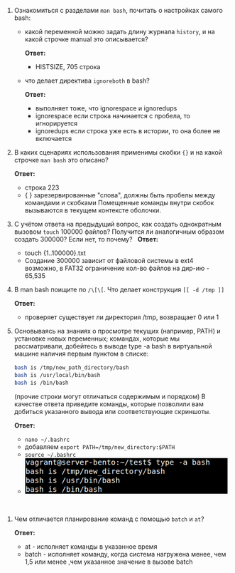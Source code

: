 1. Ознакомиться с разделами `man bash`, почитать о настройках самого bash:
    * какой переменной можно задать длину журнала `history`, и на какой строчке manual это описывается?

        **Ответ:**
        - HISTSIZE, 705 строка
&nbsp;

    * что делает директива `ignoreboth` в bash?

        **Ответ:**
        - выполняет тоже, что ignorespace и ignoredups
        - ignorespace если строка начинается с пробела, то игнорируется
        - ignoredups если строка уже есть в истории, то она более не включается
&nbsp;

1. В каких сценариях использования применимы скобки `{}` и на какой строчке `man bash` это описано?

    **Ответ:**
    - строка 223
    - { } зарезервированные "слова", должны быть пробелы между командами и скобками
    Помещенные команды внутри скобок вызываются в текущем контексте оболочки.
&nbsp;

1. С учётом ответа на предыдущий вопрос, как создать однократным вызовом `touch` 100000 файлов? Получится ли аналогичным образом создать 300000? Если нет, то почему?
&nbsp;
    **Ответ:**
    - touch {1..100000}.txt
    - Создание 300000 зависит от файловой системы в ext4 возможно, в FAT32 ограничение кол-во файлов на дир-ию - 65,535
&nbsp;


1. В man bash поищите по `/\[\[`. Что делает конструкция `[[ -d /tmp ]]`


    **Ответ:**
     - проверяет существует ли директория /tmp, возвращает 0 или 1
&nbsp;

1. Основываясь на знаниях о просмотре текущих (например, PATH) и установке новых переменных; командах, которые мы рассматривали, добейтесь в выводе type -a bash в виртуальной машине наличия первым пунктом в списке:

	```bash
	bash is /tmp/new_path_directory/bash
	bash is /usr/local/bin/bash
	bash is /bin/bash
	```

	(прочие строки могут отличаться содержимым и порядком)
    В качестве ответа приведите команды, которые позволили вам добиться указанного вывода или соответствующие скриншоты.

    **Ответ:**

    - `nano ~/.bashrc`
    - добавляем `export PATH=/tmp/new_directory:$PATH`
    - `source ~/.bashrc`
    - ![](bash.png)

&nbsp;

1. Чем отличается планирование команд с помощью `batch` и `at`?

    **Ответ:**
     - at - исполняет команды в указанное время
     - batch - исполняет команду, когда система нагружена менее, чем 1,5 или менее ,чем указанное значение в вызове batch
